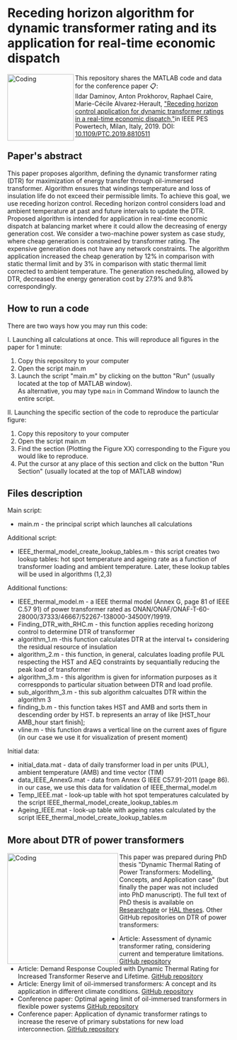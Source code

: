 # Receding horizon algorithm for dynamic transformer rating and its application for real-time economic dispatch
<img align="left" alt="Coding" width="150" src="https://www.showsbee.com/newmaker/www/u/2018/20185/cfr_img/IEEE-PES-PowerTech-2019.png">

  
This repository shares the MATLAB code and data for the conference paper 📋:\
Ildar Daminov, Anton Prokhorov, Raphael Caire, Marie-Cécile Alvarez-Herault, ["Receding horizon control application for dynamic transformer ratings in a real-time economic dispatch,"](https://ieeexplore.ieee.org/document/8810511)in IEEE PES Powertech, Milan, Italy, 2019. DOI: [10.1109/PTC.2019.8810511](https://ieeexplore.ieee.org/document/8810511#:~:text=DOI%3A%2010.1109/PTC.2019.8810511)
  
  
## Paper's abstract
This paper proposes algorithm, defining the dynamic transformer rating (DTR) for maximization of energy transfer through oil-immersed transformer. Algorithm ensures that windings temperature and loss of insulation life do not exceed their permissible limits. To achieve this goal, we use receding horizon control. Receding horizon control considers load and ambient temperature at past and future intervals to update the DTR. Proposed algorithm is intended for application in real-time economic dispatch at balancing market where it could allow the decreasing of energy generation cost. We consider a two-machine power system as case study, where cheap generation is constrained by transformer rating. The expensive generation does not have any network constraints. The algorithm application increased the cheap generation by 12% in comparison with static thermal limit and by 3% in comparison with static thermal limit corrected to ambient temperature. The generation rescheduling, allowed by DTR, decreased the energy generation cost by 27.9% and 9.8% correspondingly.

## How to run a code 
There are two ways how you may run this code:
  
I. Launching all calculations at once. This will reproduce all figures in the paper for 1 minute:
1. Copy this repository to your computer 
2. Open the script main.m
3. Launch the script "main.m" by clicking on the button "Run" (usually located at the top of MATLAB window).\
As alternative, you may type ```main``` 
in Command Window to launch the entire script. 


II. Launching the specific section of the code to reproduce the particular figure: 
1. Copy this repository to your computer 
2. Open the script main.m 
3. Find the section (Plotting the Figure XX) corresponding to the Figure you would like to reproduce. 
4. Put the cursor at any place of this section and click on the button "Run Section" (usually located at the top of MATLAB window)


## Files description
Main script:
* main.m - the principal script which launches all calculations

Additional script:
* IEEE_thermal_model_create_lookup_tables.m - this script creates two lookup tables:  hot spot temperature and ageing rate as a function of transformer loading and ambient temperature.  Later, these lookup tables will be used in algorithms (1,2,3)

Additional functions: 
* IEEE_thermal_model.m - a IEEE thermal model (Annex G, page 81 of IEEE C.57 91) of  power transformer rated as ONAN/ONAF/ONAF-T-60- 28000/37333/46667/52267-138000-34500Y/19919.
* Finding_DTR_with_RHC.m - this function applies receding horizong control to determine DTR of transformer
* algorithm_1.m -this function calculates DTR at the interval t+ considering the residual resource of insulation 
* algorithm_2.m - this function, in general, calculates loading profile PUL respecting the HST and AEQ constraints by sequantially reducing the peak load of transformer
* algorithm_3.m - this algorithm is given for information purposes as it correspponds to particular situation between DTR and load profile. 
* sub_algorithm_3.m - this sub algorithm calcualtes DTR within the algorithm 3 
* finding_b.m - this function takes HST and AMB and sorts them in descending order by HST. b represents an array of like [HST_hour AMB_hour start finish];
* vline.m -  this function draws a vertical line on the current axes of figure (in our case we use it for visualization of present moment)

Initial data:
* initial_data.mat - data of daily transformer load in per units (PUL), ambient temperature (AMB) and time vector (TIM)
* data_IEEE_AnnexG.mat - data from Annex G IEEE C57.91-2011 (page 86). in our case, we use this data for validation of IEEE_thermal_model.m
* Temp_IEEE.mat - look-up table with hot spot temperatures calculated by the script IEEE_thermal_model_create_lookup_tables.m  
* Ageing_IEEE.mat - look-up table with ageing rates calculated by the script IEEE_thermal_model_create_lookup_tables.m 


## More about DTR of power transformers 
<img align="left" alt="Coding" width="250" src="https://media-exp1.licdn.com/dms/image/C4E22AQFVhDYtt2te_w/feedshare-shrink_1280/0/1652876006660?e=1668038400&v=beta&t=eBRX9SszlDbTvlrkZOmlU_YBncHo2tHmdpjqxRxikbA">This paper was prepared during PhD thesis "Dynamic Thermal Rating of Power Transformers: Modelling, Concepts, and Application case" (but finally the paper was not included into PhD manuscript). The full text of PhD thesis is available on [Researchgate](https://www.researchgate.net/publication/363383515_Dynamic_Thermal_Rating_of_Power_Transformers_Modelling_Concepts_and_Application_case) or [HAL theses](https://tel.archives-ouvertes.fr/tel-03772184). Other GitHub repositories on DTR of power transformers:
* Article: Assessment of dynamic transformer rating, considering current and temperature limitations. [GitHub repository](https://github.com/Ildar-Daminov/Assessment_Dynamic_Thermal_Rating_of_Transformers)
* Article: Demand Response Coupled with Dynamic Thermal Rating for Increased Transformer Reserve and Lifetime. [GitHub repository](https://github.com/Ildar-Daminov/Demand-response-coupled-with-DTR-of-transformers)
* Article: Energy limit of oil-immersed transformers: A concept and its application in different climate conditions. [GitHub repository](https://github.com/Ildar-Daminov/Energy-limit-of-power-transformer)
* Conference paper: Optimal ageing limit of oil-immersed transformers in flexible power systems [GitHub repository](https://github.com/Ildar-Daminov/MATLAB-code-for-CIRED-paper)
* Conference paper: Application of dynamic transformer ratings to increase the reserve of primary substations for new load interconnection. [GitHub repository](https://github.com/Ildar-Daminov/Reserve-capacity-of-transformer-for-load-connection)
